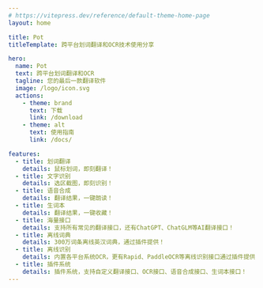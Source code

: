 ```yaml
---
# https://vitepress.dev/reference/default-theme-home-page
layout: home

title: Pot
titleTemplate: 跨平台划词翻译和OCR技术使用分享

hero:
  name: Pot
  text: 跨平台划词翻译和OCR
  tagline: 您的最后一款翻译软件
  image: /logo/icon.svg
  actions:
    - theme: brand
      text: 下载
      link: /download
    - theme: alt
      text: 使用指南
      link: /docs/

features:
  - title: 划词翻译
    details: 鼠标划词，即刻翻译！
  - title: 文字识别
    details: 选区截图，即刻识别！
  - title: 语音合成
    details: 翻译结果，一键朗读！
  - title: 生词本
    details: 翻译结果，一键收藏！
  - title: 海量接口
    details: 支持所有常见的翻译接口，还有ChatGPT、ChatGLM等AI翻译接口！
  - title: 离线词典
    details: 300万词条离线英汉词典，通过插件提供！
  - title: 离线识别
    details: 内置各平台系统OCR，更有Rapid、PaddleOCR等离线识别接口通过插件提供！
  - title: 插件系统
    details: 插件系统，支持自定义翻译接口、OCR接口、语音合成接口、生词本接口！
---
```

